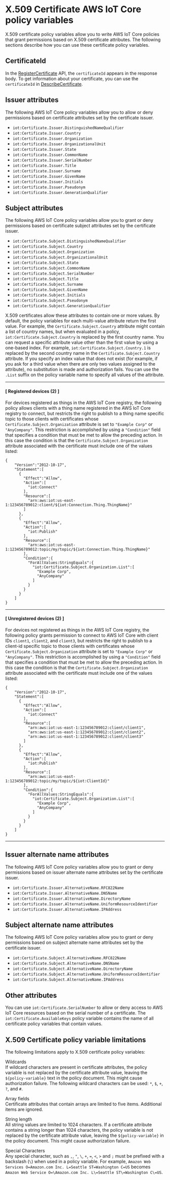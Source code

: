 # X\.509 Certificate AWS IoT Core policy variables<a name="cert-policy-variables"></a>

X\.509 certificate policy variables allow you to write AWS IoT Core policies that grant permissions based on X\.509 certificate attributes\. The following sections describe how you can use these certificate policy variables\.

## CertificateId<a name="w67aac17c19c29c19b9b5"></a>

In the [RegisterCertificate](https://docs.aws.amazon.com/iot/latest/apireference/API_RegisterCertificate.html) API, the `certificateId` appears in the response body\. To get information about your certificate, you can use the `certificateId` in [DescribeCertificate](https://docs.aws.amazon.com/iot/latest/apireference/API_DescribeCertificate.html)\.

## Issuer attributes<a name="issuer-attributes"></a>

The following AWS IoT Core policy variables allow you to allow or deny permissions based on certificate attributes set by the certificate issuer\.
+ `iot:Certificate.Issuer.DistinguishedNameQualifier`
+ `iot:Certificate.Issuer.Country`
+ `iot:Certificate.Issuer.Organization`
+ `iot:Certificate.Issuer.OrganizationalUnit`
+ `iot:Certificate.Issuer.State`
+ `iot:Certificate.Issuer.CommonName`
+ `iot:Certificate.Issuer.SerialNumber`
+ `iot:Certificate.Issuer.Title`
+ `iot:Certificate.Issuer.Surname`
+ `iot:Certificate.Issuer.GivenName`
+ `iot:Certificate.Issuer.Initials`
+ `iot:Certificate.Issuer.Pseudonym`
+ `iot:Certificate.Issuer.GenerationQualifier` 

## Subject attributes<a name="subject-attributes"></a>

The following AWS IoT Core policy variables allow you to grant or deny permissions based on certificate subject attributes set by the certificate issuer\.
+ `iot:Certificate.Subject.DistinguishedNameQualifier`
+ `iot:Certificate.Subject.Country`
+ `iot:Certificate.Subject.Organization`
+ `iot:Certificate.Subject.OrganizationalUnit`
+ `iot:Certificate.Subject.State`
+ `iot:Certificate.Subject.CommonName`
+ `iot:Certificate.Subject.SerialNumber`
+ `iot:Certificate.Subject.Title`
+ `iot:Certificate.Subject.Surname`
+ `iot:Certificate.Subject.GivenName`
+ `iot:Certificate.Subject.Initials`
+ `iot:Certificate.Subject.Pseudonym`
+ `iot:Certificate.Subject.GenerationQualifier` 

X\.509 certificates allow these attributes to contain one or more values\. By default, the policy variables for each multi\-value attribute return the first value\. For example, the `Certificate.Subject.Country` attribute might contain a list of country names, but when evaluated in a policy, `iot:Certificate.Subject.Country` is replaced by the first country name\. You can request a specific attribute value other than the first value by using a one\-based index\. For example, `iot:Certificate.Subject.Country.1` is replaced by the second country name in the `Certificate.Subject.Country` attribute\. If you specify an index value that does not exist \(for example, if you ask for a third value when there are only two values assigned to the attribute\), no substitution is made and authorization fails\. You can use the `.List` suffix on the policy variable name to specify all values of the attribute\.

------
#### [ Registered devices \(2\) ]

For devices registered as things in the AWS IoT Core registry, the following policy allows clients with a thing name registered in the AWS IoT Core registry to connect, but restricts the right to publish to a thing name specific topic to those clients with certificates whose `Certificate.Subject.Organization` attribute is set to `"Example Corp"` or `"AnyCompany"`\. This restriction is accomplished by using a `"Condition"` field that specifies a condition that must be met to allow the preceding action\. In this case the condition is that the `Certificate.Subject.Organization` attribute associated with the certificate must include one of the values listed:

```
{
    "Version":"2012-10-17",
    "Statement":[
      {
        "Effect":"Allow",
        "Action":[
          "iot:Connect"
        ],
        "Resource":[
          "arn:aws:iot:us-east-1:123456789012:client/${iot:Connection.Thing.ThingName}"
        ]
      },
      {
        "Effect":"Allow",
        "Action":[
          "iot:Publish"
        ],
        "Resource":[
          "arn:aws:iot:us-east-1:123456789012:topic/my/topic/${iot:Connection.Thing.ThingName}"
        ],
        "Condition":{
          "ForAllValues:StringEquals":{
            "iot:Certificate.Subject.Organization.List":[
              "Example Corp",
              "AnyCompany"
            ]
          }
        }
      }
    ]
}
```

------
#### [ Unregistered devices \(2\) ]

For devices not registered as things in the AWS IoT Core registry, the following policy grants permission to connect to AWS IoT Core with client IDs `client1`, `client2`, and `client3`, but restricts the right to publish to a client\-id specific topic to those clients with certificates whose `Certificate.Subject.Organization` attribute is set to `"Example Corp"` or `"AnyCompany"`\. This restriction is accomplished by using a `"Condition"` field that specifies a condition that must be met to allow the preceding action\. In this case the condition is that the `Certificate.Subject.Organization` attribute associated with the certificate must include one of the values listed:

```
{
    "Version":"2012-10-17",
    "Statement":[
      {
        "Effect":"Allow",
        "Action":[
          "iot:Connect"
        ],
        "Resource":[
          "arn:aws:iot:us-east-1:123456789012:client/client1",
          "arn:aws:iot:us-east-1:123456789012:client/client2",
          "arn:aws:iot:us-east-1:123456789012:client/client3"
        ]
      },
      {
        "Effect":"Allow",
        "Action":[
          "iot:Publish"
        ],
        "Resource":[
          "arn:aws:iot:us-east-1:123456789012:topic/my/topic/${iot:ClientId}"
        ],
        "Condition":{
          "ForAllValues:StringEquals":{
            "iot:Certificate.Subject.Organization.List":[
              "Example Corp",
              "AnyCompany"
            ]
          }
        }
      }
    ]
}
```

------

## Issuer alternate name attributes<a name="issuer-alternate-name-attributes"></a>

The following AWS IoT Core policy variables allow you to grant or deny permissions based on issuer alternate name attributes set by the certificate issuer\.
+ `iot:Certificate.Issuer.AlternativeName.RFC822Name`
+ `iot:Certificate.Issuer.AlternativeName.DNSName`
+ `iot:Certificate.Issuer.AlternativeName.DirectoryName`
+ `iot:Certificate.Issuer.AlternativeName.UniformResourceIdentifier`
+ `iot:Certificate.Issuer.AlternativeName.IPAddress`

## Subject alternate name attributes<a name="subject-alternate-name-attributes"></a>

The following AWS IoT Core policy variables allow you to grant or deny permissions based on subject alternate name attributes set by the certificate issuer\.
+ `iot:Certificate.Subject.AlternativeName.RFC822Name`
+ `iot:Certificate.Subject.AlternativeName.DNSName`
+ `iot:Certificate.Subject.AlternativeName.DirectoryName`
+ `iot:Certificate.Subject.AlternativeName.UniformResourceIdentifier`
+ `iot:Certificate.Subject.AlternativeName.IPAddress`

## Other attributes<a name="other-attributes"></a>

You can use `iot:Certificate.SerialNumber` to allow or deny access to AWS IoT Core resources based on the serial number of a certificate\. The `iot:Certificate.AvailableKeys` policy variable contains the name of all certificate policy variables that contain values\.

## X\.509 Certificate policy variable limitations<a name="policy-limits"></a>

The following limitations apply to X\.509 certificate policy variables:

Wildcards  
If wildcard characters are present in certificate attributes, the policy variable is not replaced by the certificate attribute value, leaving the `${policy-variable}` text in the policy document\. This might cause authorization failure\. The following wildcard characters can be used: `*`, `$`, `+`, `?`, and `#`\.

Array fields  
Certificate attributes that contain arrays are limited to five items\. Additional items are ignored\.

String length  
All string values are limited to 1024 characters\. If a certificate attribute contains a string longer than 1024 characters, the policy variable is not replaced by the certificate attribute value, leaving the `${policy-variable}` in the policy document\. This might cause authorization failure\.

Special Characters  
Any special character, such as `,`, `"`, `\`, `+`, `=`, `<`, `>` and `;` must be prefixed with a backslash \(`\`\) when used in a policy variable\. For example, `Amazon Web Services O=Amazon.com Inc. L=Seattle ST=Washington C=US` becomes `Amazon Web Service O=\Amazon.com Inc. L\=Seattle ST\=Washington C\=US`\.